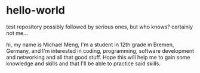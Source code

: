 # hello-world
test repository possibly followed by serious ones, but who knows? certainly not me...

hi, my name is Michael Meng, I'm a student in 12th grade in Bremen, Germany, and I'm interested in coding, programming, software development and networking and all that good stuff.
Hope this will help me to gain some knowledge and skills and that I'll be able to practice said skills.
